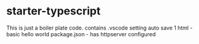 # starter-typescript
This is just a boiler plate code.
contains 
.vscode setting auto save
1 html - basic hello world
package.json - has httpserver configured

